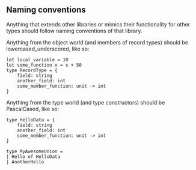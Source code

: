 ## Naming conventions

Anything that extends other libraries or mimics their functionality for other types should follow naming conventions of that library.

Anything from the object world (and members of record types) should be lowercased_underscored, like so:

    let local_variable = 10
    let some_function x = x + 50
    type RecordType = {
        field: string
        another_field: int
        some_member_function: unit -> int
    } 

Anything from the type world (and type constructors) should be PascalCased, like so:

    type HelloData = {
        field: string
        another_field: int
        some_member_function: unit -> int
    }

    type MyAwesomeUnion = 
    | Hello of HelloData
    | AnotherHello